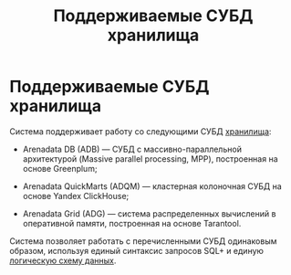 ﻿---
layout: default
title: Поддерживаемые СУБД хранилища
nav_order: 2
parent: Введение
has_children: false
has_toc: false
---

Поддерживаемые СУБД хранилища
=============================

Система поддерживает работу со следующими СУБД [хранилища](../../Обзор_понятий_компонентов_и_связей/Основные_понятия/Хранилище_данных/Хранилище_данных.md):

*   Arenadata DB (ADB) — СУБД с массивно-параллельной архитектурой (Massive parallel processing, MPP), 
    построенная на основе Greenplum;

*   Arenadata QuickMarts (ADQM) — кластерная колоночная СУБД на основе Yandex ClickHouse;

*   Arenadata Grid (ADG) — система распределенных вычислений в оперативной памяти, построенная на основе 
    Tarantool.


Система позволяет работать с перечисленными СУБД одинаковым образом, используя единый синтаксис запросов SQL+ 
и единую [логическую схему данных](../../Обзор_понятий_компонентов_и_связей/Основные_понятия/Логическая_схема_данных/Логическая_схема_данных.md).